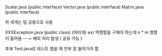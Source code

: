 Scalar.java (public interface)
Vector.java (public interface)
Matrix.java (public interface)

위 세개는 팀 공용으로 사용

XXXException.java (public class) (여러개)
ex) 역행렬을 구해야 하는데 n * m 행렬이 들어옴 ---> 예외 처리 발생 ( 공유 가능 )

후에 Test.java로 테스트 했을 때 전부 잘 돌아가야 함
